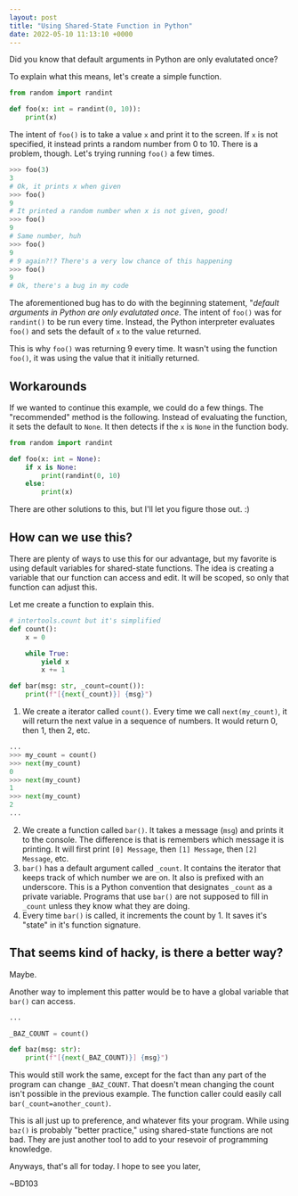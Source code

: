 ```yaml
---
layout: post
title: "Using Shared-State Function in Python"
date: 2022-05-10 11:13:10 +0000
---
```


Did you know that default arguments in Python are only evalutated once?

To explain what this means, let's create a simple function.

```python
from random import randint

def foo(x: int = randint(0, 10)):
    print(x)
```

The intent of `foo()` is to take a value `x` and print it to the screen. If `x` is not specified, it instead prints a random number from 0 to 10. There is a problem, though. Let's trying running `foo()` a few times.

```python
>>> foo(3)
3
# Ok, it prints x when given
>>> foo()
9
# It printed a random number when x is not given, good!
>>> foo()
9
# Same number, huh
>>> foo()
9
# 9 again?!? There's a very low chance of this happening
>>> foo()
9
# Ok, there's a bug in my code
```

The aforementioned bug has to do with the beginning statement, "_default arguments in Python are only evalutated once_. The intent of `foo()` was for `randint()` to be run every time. Instead, the Python interpreter evaluates `foo()` and sets the default of `x` to the value returned.

This is why `foo()` was returning 9 every time. It wasn't using the function `foo()`, it was using the value that it initially returned.

## Workarounds

If we wanted to continue this example, we could do a few things. The "recommended" method is the following. Instead of evaluating the function, it sets the default to `None`. It then detects if the `x` is `None` in the function body.

```python
from random import randint

def foo(x: int = None):
    if x is None:
        print(randint(0, 10)
    else:
        print(x)
```

There are other solutions to this, but I'll let you figure those out. :)

## How can we use this?

There are plenty of ways to use this for our advantage, but my favorite is using default variables for shared-state functions. The idea is creating a variable that our function can access and edit. It will be scoped, so only that function can adjust this.

Let me create a function to explain this.

```python
# intertools.count but it's simplified
def count():
    x = 0

    while True:
        yield x
		x += 1

def bar(msg: str, _count=count()):
	print(f"[{next(_count)}] {msg}")
```

1. We create a iterator called `count()`. Every time we call `next(my_count)`, it will return the next value in a sequence of numbers. It would return 0, then 1, then 2, etc.

```python
...
>>> my_count = count()
>>> next(my_count)
0
>>> next(my_count)
1
>>> next(my_count)
2
...
```

2. We create a function called `bar()`. It takes a message (`msg`) and prints it to the console. The difference is that is remembers which message it is printing. It will first print `[0] Message`, then `[1] Message`, then `[2] Message`, etc.
3. `bar()` has a default argument called `_count`. It contains the iterator that keeps track of which number we are on. It also is prefixed with an underscore. This is a Python convention that designates `_count` as a private variable. Programs that use `bar()` are not supposed to fill in `_count` unless they know what they are doing.
4. Every time `bar()` is called, it increments the count by 1. It saves it's "state" in it's function signature.

## That seems kind of hacky, is there a better way?

Maybe.

Another way to implement this patter would be to have a global variable that `bar()` can access.

```python
...

_BAZ_COUNT = count()

def baz(msg: str):
	print(f"[{next(_BAZ_COUNT)}] {msg}")
```

This would still work the same, except for the fact than any part of the program can change `_BAZ_COUNT`. That doesn't mean changing the count isn't possible in the previous example. The function caller could easily call `bar(_count=another_count)`.

This is all just up to preference, and whatever fits your program. While using `baz()` is probably "better practice," using shared-state functions are not bad. They are just another tool to add to your resevoir of programming knowledge.

Anyways, that's all for today. I hope to see you later,

~BD103

